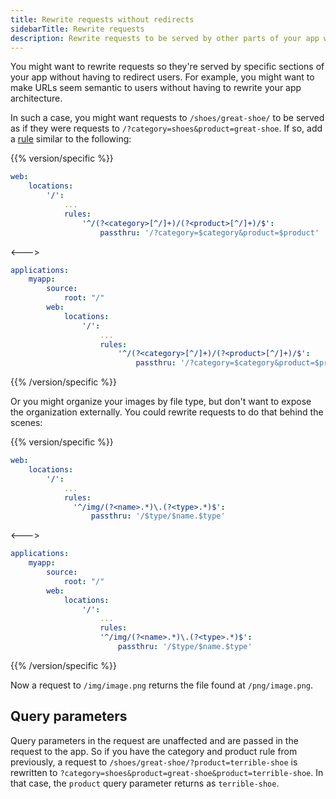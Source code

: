 ```yaml
---
title: Rewrite requests without redirects
sidebarTitle: Rewrite requests
description: Rewrite requests to be served by other parts of your app without directing users.
---
```


You might want to rewrite requests so they're served by specific sections of your app
without having to redirect users.
For example, you might want to make URLs seem semantic to users without having to rewrite your app architecture.

In such a case, you might want requests to `/shoes/great-shoe/` to be served
as if they were requests to `/?category=shoes&product=great-shoe`.
If so, add a [rule](../app-reference.md#rules) similar to the following:

{{% version/specific %}}
```yaml {configFile="app"}
web:
    locations:
        '/':
            ...
            rules:
                '^/(?<category>[^/]+)/(?<product>[^/]+)/$':
                    passthru: '/?category=$category&product=$product'
```
<--->
```yaml {configFile="app"}
applications:
    myapp:
        source:
            root: "/"
        web:
            locations:
                '/':
                    ...
                    rules:
                        '^/(?<category>[^/]+)/(?<product>[^/]+)/$':
                            passthru: '/?category=$category&product=$product'
```
{{% /version/specific %}}

Or you might organize your images by file type, but don't want to expose the organization externally.
You could rewrite requests to do that behind the scenes:

{{% version/specific %}}
```yaml {configFile="app"}
web:
    locations:
        '/':
            ...
            rules:
              '^/img/(?<name>.*)\.(?<type>.*)$':
                  passthru: '/$type/$name.$type'
```
<--->
```yaml {configFile="app"}
applications:
    myapp:
        source:
            root: "/"
        web:
            locations:
                '/':
                    ...
                    rules:
                    '^/img/(?<name>.*)\.(?<type>.*)$':
                        passthru: '/$type/$name.$type'
```
{{% /version/specific %}}

Now a request to `/img/image.png` returns the file found at `/png/image.png`.

## Query parameters

Query parameters in the request are unaffected and are passed in the request to the app.
So if you have the category and product rule from previously, a request to `/shoes/great-shoe/?product=terrible-shoe`
is rewritten to `?category=shoes&product=great-shoe&product=terrible-shoe`.
In that case, the `product` query parameter returns as `terrible-shoe`.

